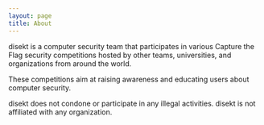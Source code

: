 ```yaml
---
layout: page
title: About
---
```


disekt is a computer security team that participates in various Capture the Flag security competitions hosted by other teams, universities, and organizations from around the world.

These competitions aim at raising awareness and educating users about computer security.

disekt does not condone or participate in any illegal activities.
disekt is not affiliated with any organization.

